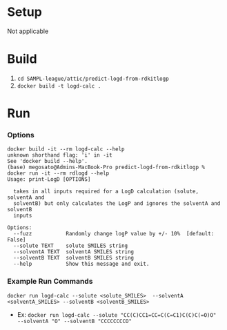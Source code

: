 # Setup
Not applicable

# Build
1. `cd SAMPL-league/attic/predict-logd-from-rdkitlogp`
2. `docker build -t logd-calc .`

# Run
### Options
```
docker build -it --rm logd-calc --help
unknown shorthand flag: 'i' in -it
See 'docker build --help'.
(base) megosato@Admins-MacBook-Pro predict-logd-from-rdkitlogp % docker run -it --rm rdlogd --help
Usage: print-LogD [OPTIONS]

  takes in all inputs required for a LogD calculation (solute, solventA and
  solventB) but only calculates the LogP and ignores the solventA and solventB
  inputs

Options:
  --fuzz           Randomly change logP value by +/- 10%  [default: False]
  --solute TEXT    solute SMILES string
  --solventA TEXT  solventA SMILES string
  --solventB TEXT  solventB SMILES string
  --help           Show this message and exit.
  ```

### Example Run Commands
`docker run logd-calc --solute <solute_SMILES>  --solventA <solventA_SMILES> --solventB <solventB_SMILES>`
* Ex: `docker run logd-calc --solute "CC(C)CC1=CC=C(C=C1)C(C)C(=O)O"  --solventA "O" --solventB "CCCCCCCCO"`
